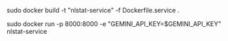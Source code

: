 sudo docker build -t "nlstat-service" -f Dockerfile.service .

sudo docker run -p 8000:8000 -e "GEMINI_API_KEY=$GEMINI_API_KEY" nlstat-service